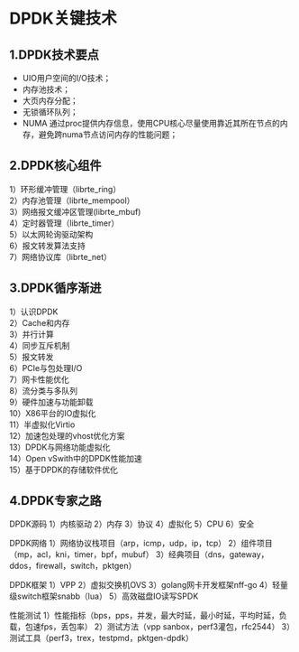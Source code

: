# DPDK关键技术

## 1.DPDK技术要点
* UIO用户空间的I/O技术；
* 内存池技术；
* 大页内存分配；
* 无锁循环队列；
* NUMA 通过proc提供内存信息，使用CPU核心尽量使用靠近其所在节点的内存，避免跨numa节点访问内存的性能问题；


## 2.DPDK核心组件
1）环形缓冲管理（librte_ring）  
2）内存池管理（librte_mempool）  
3）网络报文缓冲区管理(librte_mbuf)  
4）定时器管理（librte_timer）  
5）以太网轮询驱动架构  
6）报文转发算法支持  
7）网络协议库（librte_net）  


## 3.DPDK循序渐进
1）认识DPDK  
2）Cache和内存  
3）并行计算  
4）同步互斥机制  
5）报文转发  
6）PCIe与包处理I/O  
7）网卡性能优化  
8）流分类与多队列  
9）硬件加速与功能卸载  
10）X86平台的IO虚拟化  
11）半虚拟化Virtio  
12）加速包处理的vhost优化方案  
13）DPDK与网络功能虚拟化  
14）Open vSwith中的DPDK性能加速  
15）基于DPDK的存储软件优化



## 4.DPDK专家之路
DPDK源码
1）内核驱动
2）内存
3）协议
4）虚拟化
5）CPU
6）安全

DPDK网络
1）网络协议栈项目（arp，icmp，udp，ip，tcp）
2）组件项目（mp，acl，kni，timer，bpf，mubuf）
3）经典项目（dns，gateway，ddos，firewall，switch，pktgen）

DPDK框架
1）VPP
2）虚拟交换机OVS
3）golang网卡开发框架nff-go
4）轻量级switch框架snabb（lua）
5）高效磁盘IO读写SPDK

性能测试
1）性能指标（bps，pps，并发，最大时延，最小时延，平均时延，负载，包速fps，丢包率）
2）测试方法（vpp sanbox，perf3灌包，rfc2544）
3）测试工具（perf3，trex，testpmd，pktgen-dpdk）

